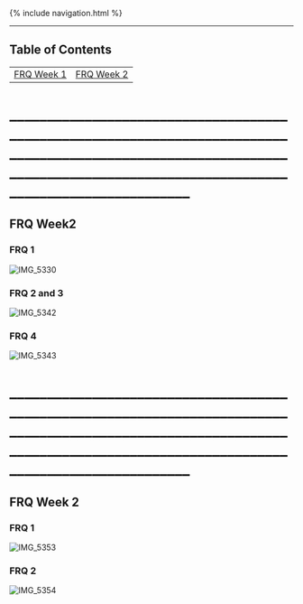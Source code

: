 {% include navigation.html %}

____________________________________________________________________________________________________________________________________________________________________________

## Table of Contents
<table>
        <td><a href="#tt0">FRQ Week 1</a></td>
        <td><a href="#tt1">FRQ Week 2</a></td>
</table>

# ____________________________________________________________________________________________________________________________________________________________________________

## FRQ Week2


### FRQ 1
![IMG_5330](https://user-images.githubusercontent.com/73254122/164758947-5ce6825d-4e08-4ec4-8339-78751bb42747.jpg)

### FRQ 2 and 3
![IMG_5342](https://user-images.githubusercontent.com/73254122/165138865-414c8356-f06c-4fb8-81ca-71a75815e0ed.jpg)

### FRQ 4
![IMG_5343](https://user-images.githubusercontent.com/73254122/165138986-55548f0a-3316-45f7-964c-4e9e7ae11081.jpg)

# ____________________________________________________________________________________________________________________________________________________________________________


## FRQ Week 2


### FRQ 1
![IMG_5353](https://user-images.githubusercontent.com/73254122/166507586-c9783da0-224d-4c2b-92d6-263ee7f528eb.jpg)

### FRQ 2
![IMG_5354](https://user-images.githubusercontent.com/73254122/166508370-c3acf923-b1dc-4618-aa25-42a47e267e8e.jpg)

